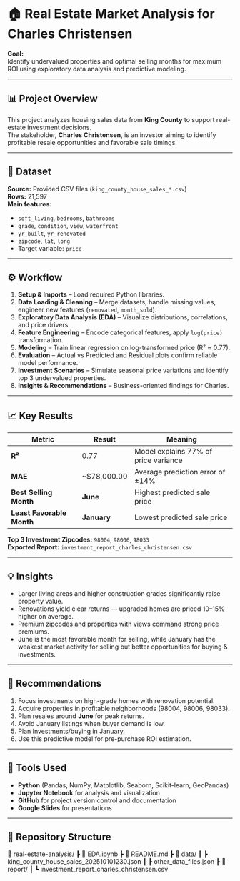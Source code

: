 # 🏠 Real Estate Market Analysis for Charles Christensen

**Goal:**  
Identify undervalued properties and optimal selling months for maximum ROI using exploratory data analysis and predictive modeling.

---

## 📊 Project Overview

This project analyzes housing sales data from **King County** to support real-estate investment decisions.  
The stakeholder, **Charles Christensen**, is an investor aiming to identify profitable resale opportunities and favorable sale timings.

---

## 🧩 Dataset

**Source:** Provided CSV files (`king_county_house_sales_*.csv`)  
**Rows:** 21,597  
**Main features:**

- `sqft_living`, `bedrooms`, `bathrooms`
- `grade`, `condition`, `view`, `waterfront`
- `yr_built`, `yr_renovated`
- `zipcode`, `lat`, `long`
- Target variable: `price`

---

## ⚙️ Workflow

1. **Setup & Imports** – Load required Python libraries.
2. **Data Loading & Cleaning** – Merge datasets, handle missing values, engineer new features (`renovated`, `month_sold`).
3. **Exploratory Data Analysis (EDA)** – Visualize distributions, correlations, and price drivers.
4. **Feature Engineering** – Encode categorical features, apply `log(price)` transformation.
5. **Modeling** – Train linear regression on log-transformed price (R² ≈ 0.77).
6. **Evaluation** – Actual vs Predicted and Residual plots confirm reliable model performance.
7. **Investment Scenarios** – Simulate seasonal price variations and identify top 3 undervalued properties.
8. **Insights & Recommendations** – Business-oriented findings for Charles.

---

## 📈 Key Results

| Metric                    | Result      | Meaning                              |
| ------------------------- | ----------- | ------------------------------------ |
| **R²**                    | 0.77        | Model explains 77% of price variance |
| **MAE**                   | ~$78,000.00 | Average prediction error of ±14%     |
| **Best Selling Month**    | **June**    | Highest predicted sale price         |
| **Least Favorable Month** | **January** | Lowest predicted sale price          |

**Top 3 Investment Zipcodes:** `98004`, `98006`, `98033`  
**Exported Report:** `investment_report_charles_christensen.csv`

---

## 💡 Insights

- Larger living areas and higher construction grades significantly raise property value.
- Renovations yield clear returns — upgraded homes are priced 10–15% higher on average.
- Premium zipcodes and properties with views command strong price premiums.
- June is the most favorable month for selling, while January has the weakest market activity for selling but better opportunities for buying & investments.

---

## 💼 Recommendations

1. Focus investments on high-grade homes with renovation potential.
2. Acquire properties in profitable neighborhoods (98004, 98006, 98033).
3. Plan resales around **June** for peak returns.
4. Avoid January listings when buyer demand is low.
5. Plan Investments/buying in January.
6. Use this predictive model for pre-purchase ROI estimation.

---

## 🧰 Tools Used

- **Python** (Pandas, NumPy, Matplotlib, Seaborn, Scikit-learn, GeoPandas)
- **Jupyter Notebook** for analysis and visualization
- **GitHub** for project version control and documentation
- **Google Slides** for presentations

---

## 📁 Repository Structure

📂 real-estate-analysis/
┣ 📜 EDA.ipynb
┣ 📜 README.md
┣ 📂 data/
┃ ┣ king_county_house_sales_202510101230.json
┃ ┣ other_data_files.json
┣ 📂 report/
┃ ┗ investment_report_charles_christensen.csv

